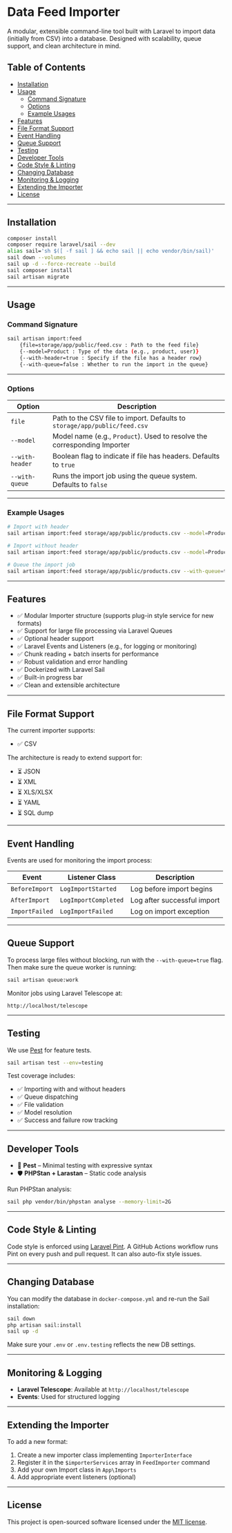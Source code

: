 
# Data Feed Importer

A modular, extensible command-line tool built with Laravel to import data (initially from CSV) into a database. Designed with scalability, queue support, and clean architecture in mind.

## Table of Contents

- [Installation](#installation)
- [Usage](#usage)
    - [Command Signature](#command-signature)
    - [Options](#options)
    - [Example Usages](#example-usages)
- [Features](#features)
- [File Format Support](#file-format-support)
- [Event Handling](#event-handling)
- [Queue Support](#queue-support)
- [Testing](#testing)
- [Developer Tools](#developer-tools)
- [Code Style & Linting](#code-style--linting)
- [Changing Database](#changing-database)
- [Monitoring & Logging](#monitoring--logging)
- [Extending the Importer](#extending-the-importer)
- [License](#license)

---

## Installation

```bash
composer install
composer require laravel/sail --dev
alias sail='sh $([ -f sail ] && echo sail || echo vendor/bin/sail)'
sail down --volumes
sail up -d --force-recreate --build
sail composer install
sail artisan migrate
```


---

## Usage

### Command Signature

```bash
sail artisan import:feed 
    {file=storage/app/public/feed.csv : Path to the feed file} 
    {--model=Product : Type of the data (e.g., product, user)} 
    {--with-header=true : Specify if the file has a header row} 
    {--with-queue=false : Whether to run the import in the queue}
```

---

### Options

| Option           | Description                                                                 |
|------------------|-----------------------------------------------------------------------------|
| `file`           | Path to the CSV file to import. Defaults to `storage/app/public/feed.csv`   |
| `--model`        | Model name (e.g., `Product`). Used to resolve the corresponding Importer     |
| `--with-header`  | Boolean flag to indicate if file has headers. Defaults to `true`             |
| `--with-queue`   | Runs the import job using the queue system. Defaults to `false`              |

---

### Example Usages

```bash
# Import with header
sail artisan import:feed storage/app/public/products.csv --model=Product

# Import without header
sail artisan import:feed storage/app/public/products.csv --model=Product --with-header=false

# Queue the import job
sail artisan import:feed storage/app/public/products.csv --with-queue=true
```

---

## Features

- ✅ Modular Importer structure (supports plug-in style service for new formats)
- ✅ Support for large file processing via Laravel Queues
- ✅ Optional header support
- ✅ Laravel Events and Listeners (e.g., for logging or monitoring)
- ✅ Chunk reading + batch inserts for performance
- ✅ Robust validation and error handling
- ✅ Dockerized with Laravel Sail
- ✅ Built-in progress bar
- ✅ Clean and extensible architecture

---

## File Format Support

The current importer supports:

- ✅ CSV

The architecture is ready to extend support for:

- ⏳ JSON
- ⏳ XML
- ⏳ XLS/XLSX
- ⏳ YAML
- ⏳ SQL dump

---

## Event Handling

Events are used for monitoring the import process:

| Event         | Listener Class            | Description                        |
|---------------|---------------------------|------------------------------------|
| `BeforeImport`| `LogImportStarted`        | Log before import begins           |
| `AfterImport` | `LogImportCompleted`      | Log after successful import        |
| `ImportFailed`| `LogImportFailed`         | Log on import exception            |

---

## Queue Support

To process large files without blocking, run with the `--with-queue=true` flag. Then make sure the queue worker is running:

```bash
sail artisan queue:work
```

Monitor jobs using Laravel Telescope at:

```
http://localhost/telescope
```

---

## Testing

We use [Pest](https://pestphp.com) for feature tests.

```bash
sail artisan test --env=testing
```

Test coverage includes:

- ✅ Importing with and without headers
- ✅ Queue dispatching
- ✅ File validation
- ✅ Model resolution
- ✅ Success and failure row tracking

---

## Developer Tools

- 🧪 **Pest** – Minimal testing with expressive syntax
- 🛡 **PHPStan + Larastan** – Static code analysis

Run PHPStan analysis:

```bash
sail php vendor/bin/phpstan analyse --memory-limit=2G
```

---

## Code Style & Linting

Code style is enforced using [Laravel Pint](https://laravel.com/docs/12.x/pint). A GitHub Actions workflow runs Pint on every push and pull request. It can also auto-fix style issues.

---

## Changing Database

You can modify the database in `docker-compose.yml` and re-run the Sail installation:

```bash
sail down
php artisan sail:install
sail up -d
```

Make sure your `.env` or `.env.testing` reflects the new DB settings.

---

## Monitoring & Logging

- **Laravel Telescope**: Available at `http://localhost/telescope`
- **Events**: Used for structured logging

---

## Extending the Importer

To add a new format:

1. Create a new importer class implementing `ImporterInterface`
2. Register it in the `$importerServices` array in `FeedImporter` command
3. Add your own Import class in `App\Imports`
4. Add appropriate event listeners (optional)

---

## License

This project is open-sourced software licensed under the [MIT license](https://opensource.org/licenses/MIT).
